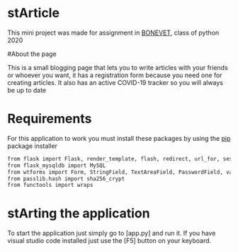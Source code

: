 # stArticle
This mini project was made for assignment in [BONEVET](https://www.bonevet.org/), class of python 2020

#About the page

This is a small blogging page that lets you to write articles with your friends or whoever you want, it has a registration form because you need one for creating articles. It also has an active COVID-19 tracker so you will always be up to date

# Requirements

For this application to work you must install these packages by using the [pip](https://pip.pypa.io/en/stable/) package installer

```bash
from flask import Flask, render_template, flash, redirect, url_for, session, request, logging
from flask_mysqldb import MySQL
from wtforms import Form, StringField, TextAreaField, PasswordField, validators
from passlib.hash import sha256_crypt
from functools import wraps

```
# stArting the application

To start the application just simply go to [app.py] and run it. If you have visual studio code installed just use the [F5] button on your keyboard.


